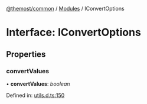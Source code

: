 [@themost/common](../README.md) / [Modules](../modules.md) / IConvertOptions

# Interface: IConvertOptions

## Properties

### convertValues

• **convertValues**: *boolean*

Defined in: [utils.d.ts:150](https://github.com/themost-framework/themost-common/blob/580db67/utils.d.ts#L150)
